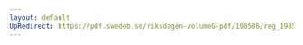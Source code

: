 ```yaml
---
layout: default
UpRedirect: https://pdf.swedeb.se/riksdagen-volumeG-pdf/198586/reg_198586__reg_01/reg_198586__reg_01_0168.pdf
---
```

